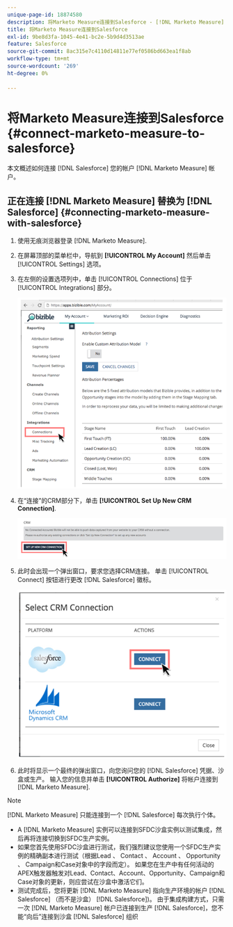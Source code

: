 ```yaml
---
unique-page-id: 18874580
description: 将Marketo Measure连接到Salesforce - [!DNL Marketo Measure]  — 产品文档
title: 将Marketo Measure连接到Salesforce
exl-id: 9be8d3fa-1045-4e41-bc2e-5b9d4d3513ae
feature: Salesforce
source-git-commit: 8ac315e7c4110d14811e77ef0586bd663ea1f8ab
workflow-type: tm+mt
source-wordcount: '269'
ht-degree: 0%

---
```


# 将Marketo Measure连接到Salesforce {#connect-marketo-measure-to-salesforce}

本文概述如何连接 [!DNL Salesforce] 您的帐户 [!DNL Marketo Measure] 帐户。

## 正在连接 [!DNL Marketo Measure] 替换为 [!DNL Salesforce] {#connecting-marketo-measure-with-salesforce}

1. 使用无痕浏览器登录 [!DNL Marketo Measure].

1. 在屏幕顶部的菜单栏中，导航到 **[!UICONTROL My Account]** 然后单击 [!UICONTROL Settings] 选项。

1. 在左侧的设置选项列中，单击 [!UICONTROL Connections] 位于 [!UICONTROL Integrations] 部分。

   ![](assets/1.png)

1. 在“连接”的CRM部分下，单击 **[!UICONTROL Set Up New CRM Connection]**.

   ![](assets/2.png)

1. 此时会出现一个弹出窗口，要求您选择CRM连接。 单击 [!UICONTROL Connect] 按钮进行更改 [!DNL Salesforce] 徽标。

   ![](assets/3.png)

1. 此时将显示一个最终的弹出窗口，向您询问您的 [!DNL Salesforce] 凭据、沙盒或生产。 输入您的信息并单击 **[!UICONTROL Authorize]** 将帐户连接到 [!DNL Marketo Measure].

>[!NOTE]
>
>[!DNL Marketo Measure] 只能连接到一个 [!DNL Salesforce] 每次执行个体。
>
>* A [!DNL Marketo Measure] 实例可以连接到SFDC沙盒实例以测试集成，然后再将连接切换到SFDC生产实例。
>* 如果您首先使用SFDC沙盒进行测试，我们强烈建议您使用一个SFDC生产实例的精确副本进行测试（根据Lead 、 Contact 、 Account 、 Opportunity 、 Campaign和Case对象中的字段而定）。 如果您在生产中有任何活动的APEX触发器触发对Lead、Contact、Account、Opportunity、Campaign和Case对象的更新，则应尝试在沙盒中激活它们。
>* 测试完成后，您将更新 [!DNL Marketo Measure] 指向生产环境的帐户 [!DNL Salesforce] （而不是沙盒） [!DNL Salesforce])。 由于集成构建方式，只需一次 [!DNL Marketo Measure] 帐户已连接到生产 [!DNL Salesforce]，您不能“向后”连接到沙盒 [!DNL Salesforce] 组织

